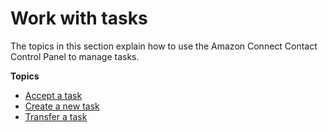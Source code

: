 # Work with tasks<a name="use-tasks"></a>

The topics in this section explain how to use the Amazon Connect Contact Control Panel to manage tasks\.

**Topics**
+ [Accept a task](accept-task.md)
+ [Create a new task](create-task.md)
+ [Transfer a task](transfer-task.md)
